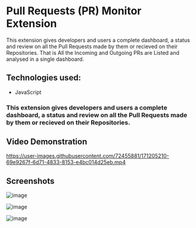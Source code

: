 # **Pull Requests (PR) Monitor Extension**

This extension gives developers and users a complete dashboard, a status and review on all the Pull Requests made by them or recieved on their Repositories. That is All the Incoming and Outgoing PRs are Listed and analysed in a single dashboard. 

## Technologies used:
- JavaScript

### This extension gives developers and users a complete dashboard, a status and review on all the Pull Requests made by them or recieved on their Repositories.


## Video Demonstration
https://user-images.githubusercontent.com/72455881/171205210-69e9267f-6d71-4833-8153-e4bc014d25eb.mp4




## Screenshots
![image](https://user-images.githubusercontent.com/72455881/170868489-c81044d0-e78e-42ef-87f5-b70bf8771af3.png)

![image](https://user-images.githubusercontent.com/72455881/170868510-8a24f294-1287-4928-acf9-ee85a2a6b3db.png)

![image](https://user-images.githubusercontent.com/72455881/170868524-fbfa87f4-68e5-4163-86f1-200c2d8a63b5.png)
